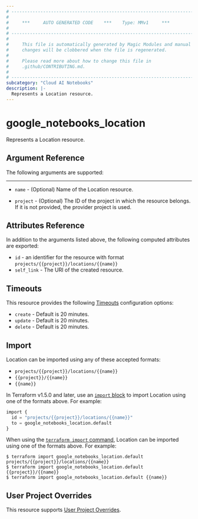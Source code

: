 ```yaml
---
# ----------------------------------------------------------------------------
#
#     ***     AUTO GENERATED CODE    ***    Type: MMv1     ***
#
# ----------------------------------------------------------------------------
#
#     This file is automatically generated by Magic Modules and manual
#     changes will be clobbered when the file is regenerated.
#
#     Please read more about how to change this file in
#     .github/CONTRIBUTING.md.
#
# ----------------------------------------------------------------------------
subcategory: "Cloud AI Notebooks"
description: |-
  Represents a Location resource.
---
```


# google_notebooks_location

Represents a Location resource.




## Argument Reference

The following arguments are supported:



- - -


* `name` -
  (Optional)
  Name of the Location resource.

* `project` - (Optional) The ID of the project in which the resource belongs.
    If it is not provided, the provider project is used.



## Attributes Reference

In addition to the arguments listed above, the following computed attributes are exported:

* `id` - an identifier for the resource with format `projects/{{project}}/locations/{{name}}`
* `self_link` - The URI of the created resource.


## Timeouts

This resource provides the following
[Timeouts](https://developer.hashicorp.com/terraform/plugin/sdkv2/resources/retries-and-customizable-timeouts) configuration options:

- `create` - Default is 20 minutes.
- `update` - Default is 20 minutes.
- `delete` - Default is 20 minutes.

## Import


Location can be imported using any of these accepted formats:

* `projects/{{project}}/locations/{{name}}`
* `{{project}}/{{name}}`
* `{{name}}`


In Terraform v1.5.0 and later, use an [`import` block](https://developer.hashicorp.com/terraform/language/import) to import Location using one of the formats above. For example:

```tf
import {
  id = "projects/{{project}}/locations/{{name}}"
  to = google_notebooks_location.default
}
```

When using the [`terraform import` command](https://developer.hashicorp.com/terraform/cli/commands/import), Location can be imported using one of the formats above. For example:

```
$ terraform import google_notebooks_location.default projects/{{project}}/locations/{{name}}
$ terraform import google_notebooks_location.default {{project}}/{{name}}
$ terraform import google_notebooks_location.default {{name}}
```

## User Project Overrides

This resource supports [User Project Overrides](https://registry.terraform.io/providers/hashicorp/google/latest/docs/guides/provider_reference#user_project_override).
